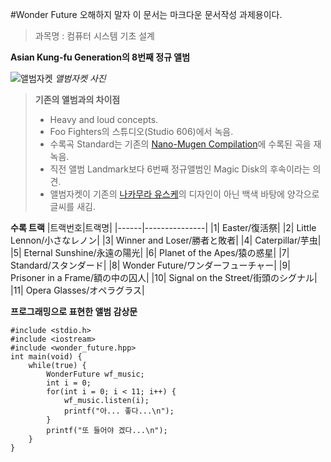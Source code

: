 ﻿#Wonder Future
오해하지 말자 이 문서는 마크다운 문서작성 과제용이다.
>과목명 : 컴퓨터 시스템 기초 설계


**Asian Kung-fu Generation의 8번째 정규 앨범**
   

![앨범자켓](https://lh3.googleusercontent.com/-zG619nfkEJw/VT6hlEA9blI/AAAAAAAAFqw/LAAa7rt1ysY/w500-h496/ASIAN-KUNG-FU-GENERATION-Wonder-Future%25E5%2588%259D%25E5%259B%259E%25E7%2594%259F%25E7%2594%25A3%25E9%2599%2590%25E5%25AE%259A%25E7%259B%25A4-Album.jpg)
*앨범자켓 사진*

> **기존의 앨범과의 차이점**
> 
>- Heavy and loud concepts.
>- Foo Fighters의 스튜디오(Studio 606)에서 녹음.
>- 수록곡 Standard는 기존의 [Nano-Mugen Compilation](http://www.oricon.co.jp/prof/52027/products/1077733/1/)에 수록된 곡을 재녹음.
>- 직전 앨범 Landmark보다 6번째 정규앨범인 Magic Disk의 후속이라는 의견.
>- 앨범자켓이 기존의 [나카무라 유스케][1]의 디자인이 아닌 백색 바탕에 양각으로 글씨를 새김.
   
   
     
     
**수록 트랙**
|트랙번호|트랙명|
|------|---------------|
|1| Easter/復活祭|
|2| Little Lennon/小さなレノン|
|3| Winner and Loser/勝者と敗者|
|4| Caterpillar/芋虫|
|5| Eternal Sunshine/永遠の陽光|
|6| Planet of the Apes/猿の惑星|
|7| Standard/スタンダード|
|8| Wonder Future/ワンダーフューチャー|
|9| Prisoner in a Frame/額の中の囚人|
|10| Signal on the Street/街頭のシグナル|
|11| Opera Glasses/オペラグラス|
  

**프로그래밍으로 표현한 앨범 감상문**
```
#include <stdio.h>
#include <iostream>
#include <wonder_future.hpp>
int main(void) {
	while(true) {
		WonderFuture wf_music;
		int i = 0;
		for(int i = 0; i < 11; i++) {
			wf_music.listen(i);
			printf("아... 좋다...\n");
		}
		printf("또 들어야 겠다...\n");
	}
}
```

[1]: https://www.facebook.com/YusukeNakamuraAppreciation?sk=wall



